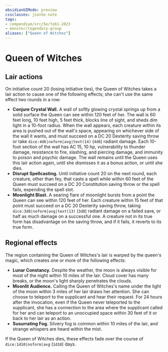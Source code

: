 ```yaml
---
obsidianUIMode: preview
cssclasses: json5e-note
tags:
- compendium/src/5e/tob1-2023
- monster/legendary-group
aliases: ["Queen of Witches"]
---
```

# Queen of Witches

## Lair actions


On initiative count 20 (losing initiative ties), the Queen of Witches takes a lair action to cause one of the following effects; she can't use the same effect two rounds in a row:

- **Conjure Crystal Wall.** A wall of softly glowing crystal springs up from a solid surface the Queen can see within 120 feet of her. The wall is 60 feet long, 10 feet high, 5 feet thick, blocks line of sight, and sheds dim light in a 10-foot radius. When the wall appears, each creature within its area is pushed out of the wall's space, appearing on whichever side of the wall it wants, and must succeed on a DC 20 Dexterity saving throw or take `dice:4d6|noform|avg|text(14)` (`4d6`) radiant damage. Each 10-foot section of the wall has AC 15, 10 hp, vulnerability to thunder damage, resistance to fire, slashing, and piercing damage, and immunity to poison and psychic damage. The wall remains until the Queen uses this lair action again, until she dismisses it as a bonus action, or until she dies.  
- **Disrupt Spellcasting.** Until initiative count 20 on the next round, each creature, other than fey, that casts a spell while within 60 feet of the Queen must succeed on a DC 20 Constitution saving throw or the spell fails, expending the spell slot.  
- **Moonlight Blast.** A searing flare of moonlight bursts from a point the Queen can see within 120 feet of her. Each creature within 15 feet of that point must succeed on a DC 20 Dexterity saving throw, taking `dice:3d8|noform|avg|text(13)` (`3d8`) radiant damage on a failed save, or half as much damage on a successful one. A creature not in its true form has disadvantage on the saving throw, and if it fails, it reverts to its true form.  

## Regional effects


The region containing the Queen of Witches's lair is warped by the queen's magic, which creates one or more of the following effects:

- **Lunar Constancy.** Despite the weather, the moon is always visible for most of the night within 10 miles of the lair. Cloud cover has many breaks, or the moon's light sharply penetrates the clouds.  
- **Moonlit Audience.** Calling the Queen of Witches's name under the light of the moon within 3 miles of her lair draws her attention. She can choose to teleport to the supplicant and hear their request. For 24 hours after the invocation, even if the Queen never teleported to the supplicant, she has a connection to the area where the supplicant called for her and can teleport to an unoccupied space within 30 feet of it or back to her lair as an action.  
- **Susurrating Fog.** Silvery fog is common within 10 miles of the lair, and strange whispers are heard within the mist.  

If the Queen of Witches dies, these effects fade over the course of `dice:1d10|noform|avg` (`1d10`) days.